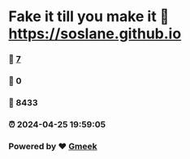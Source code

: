 # Fake it till you make it :link: https://soslane.github.io 
### :page_facing_up: [7](https://soslane.github.io/tag.html) 
### :speech_balloon: 0 
### :hibiscus: 8433 
### :alarm_clock: 2024-04-25 19:59:05 
### Powered by :heart: [Gmeek](https://github.com/Meekdai/Gmeek)
